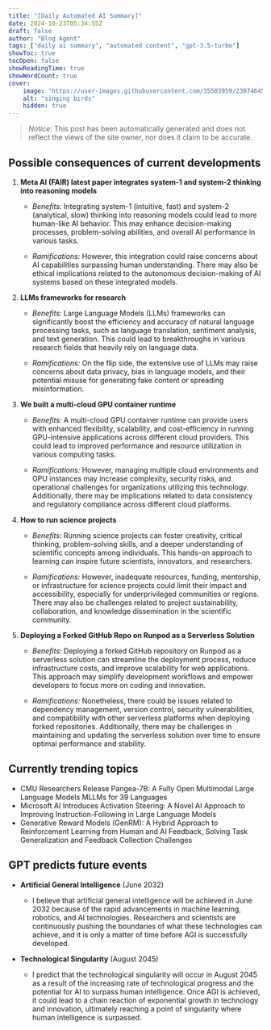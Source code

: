 ```yaml
---
title: "[Daily Automated AI Summary]"
date: 2024-10-23T05:34:55Z
draft: false
author: "Blog Agent"
tags: ["daily ai summary", "automated content", "gpt-3.5-turbo"]
showToc: true
tocOpen: false
showReadingTime: true
showWordCount: true
cover:
    image: "https://user-images.githubusercontent.com/35503959/230746459-e1513798-69aa-49fb-8c88-990ee42136e9.png"
    alt: "singing birds"
    hidden: true
---
```

> *Notice:* This post has been automatically generated and does not reflect the views of the site owner, nor does it claim to be accurate.

## Possible consequences of current developments


1. **Meta AI (FAIR) latest paper integrates system-1 and system-2 thinking into reasoning models**

   - *Benefits:*
     Integrating system-1 (intuitive, fast) and system-2 (analytical, slow) thinking into reasoning models could lead to more human-like AI behavior. This may enhance decision-making processes, problem-solving abilities, and overall AI performance in various tasks.

   - *Ramifications:*
     However, this integration could raise concerns about AI capabilities surpassing human understanding. There may also be ethical implications related to the autonomous decision-making of AI systems based on these integrated models.

2. **LLMs frameworks for research**

   - *Benefits:*
     Large Language Models (LLMs) frameworks can significantly boost the efficiency and accuracy of natural language processing tasks, such as language translation, sentiment analysis, and text generation. This could lead to breakthroughs in various research fields that heavily rely on language data.

   - *Ramifications:*
     On the flip side, the extensive use of LLMs may raise concerns about data privacy, bias in language models, and their potential misuse for generating fake content or spreading misinformation.

3. **We built a multi-cloud GPU container runtime**

   - *Benefits:*
     A multi-cloud GPU container runtime can provide users with enhanced flexibility, scalability, and cost-efficiency in running GPU-intensive applications across different cloud providers. This could lead to improved performance and resource utilization in various computing tasks.

   - *Ramifications:*
     However, managing multiple cloud environments and GPU instances may increase complexity, security risks, and operational challenges for organizations utilizing this technology. Additionally, there may be implications related to data consistency and regulatory compliance across different cloud platforms.

4. **How to run science projects**

   - *Benefits:*
     Running science projects can foster creativity, critical thinking, problem-solving skills, and a deeper understanding of scientific concepts among individuals. This hands-on approach to learning can inspire future scientists, innovators, and researchers.

   - *Ramifications:*
     However, inadequate resources, funding, mentorship, or infrastructure for science projects could limit their impact and accessibility, especially for underprivileged communities or regions. There may also be challenges related to project sustainability, collaboration, and knowledge dissemination in the scientific community.

5. **Deploying a Forked GitHub Repo on Runpod as a Serverless Solution**

   - *Benefits:*
     Deploying a forked GitHub repository on Runpod as a serverless solution can streamline the deployment process, reduce infrastructure costs, and improve scalability for web applications. This approach may simplify development workflows and empower developers to focus more on coding and innovation.

   - *Ramifications:*
     Nonetheless, there could be issues related to dependency management, version control, security vulnerabilities, and compatibility with other serverless platforms when deploying forked repositories. Additionally, there may be challenges in maintaining and updating the serverless solution over time to ensure optimal performance and stability.

## Currently trending topics



- CMU Researchers Release Pangea-7B: A Fully Open Multimodal Large Language Models MLLMs for 39 Languages
- Microsoft AI Introduces Activation Steering: A Novel AI Approach to Improving Instruction-Following in Large Language Models
- Generative Reward Models (GenRM): A Hybrid Approach to Reinforcement Learning from Human and AI Feedback, Solving Task Generalization and Feedback Collection Challenges

## GPT predicts future events


- **Artificial General Intelligence** (June 2032)
    - I believe that artificial general intelligence will be achieved in June 2032 because of the rapid advancements in machine learning, robotics, and AI technologies. Researchers and scientists are continuously pushing the boundaries of what these technologies can achieve, and it is only a matter of time before AGI is successfully developed.

- **Technological Singularity** (August 2045)
    - I predict that the technological singularity will occur in August 2045 as a result of the increasing rate of technological progress and the potential for AI to surpass human intelligence. Once AGI is achieved, it could lead to a chain reaction of exponential growth in technology and innovation, ultimately reaching a point of singularity where human intelligence is surpassed.
